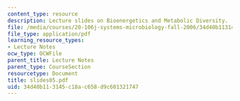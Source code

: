 ```yaml
---
content_type: resource
description: Lecture slides on Bioenergetics and Metabolic Diversity.
file: /media/courses/20-106j-systems-microbiology-fall-2006/34d40b113145c18ac658d9c601321747_slides05.pdf
file_type: application/pdf
learning_resource_types:
- Lecture Notes
ocw_type: OCWFile
parent_title: Lecture Notes
parent_type: CourseSection
resourcetype: Document
title: slides05.pdf
uid: 34d40b11-3145-c18a-c658-d9c601321747
---
```

